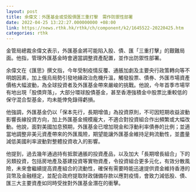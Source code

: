 ```yaml
---
layout: post
title: 余偉文：外匯基金或受股債匯三重打擊　需作防禦性部署
date: 2022-04-25 13:22:27.000000000 +08:00
link: https://news.rthk.hk/rthk/ch/component/k2/1645522-20220425.htm
categories: rthk
---
```


金管局總裁余偉文表示，外匯基金將可能陷入股、債、匯「三重打擊」的艱難局面。他指，管理外匯基金時會適當調整資產配置，並作出防禦性部署。

余偉文在《匯思》撰文指，今年受制疫情反覆、通脹加劇及主要央行政策轉向等不明朗因素，加上俄烏局勢引發地緣政治危機升溫，觸發股票、債券、外匯市場資產價格大幅波動，為全球投資者及外匯基金帶來嚴峻的挑戰。他說，今年首季市場罕有地出現「股債齊落」，大部分環球股債基金，甚至香港強積金中股票比重較低的保守混合型基金，均未能倖免錄得虧損。

他強調，外匯基金仍以「保本先行，長期增值」為投資原則，不可因短期收益波動影響長線投資方向，加上外匯基金規模龐大，不適合對投資組合作出頻繁或大幅改動。他說，面對美國加息預期，外匯基金已增加現金和浮動利率債券的比例；並適當地調整非美元資產帶來的外匯風險，期望能讓外匯基金維持足夠流動性，並盡量減低美國利率波動對整體投資收入的影響。

他提到，過去幾年通過持有抵禦通脹的投資產品，以及加大「長期增長組合」下的另類投資，包括房地產及基建投資等實物資產，令投資組合更多元化，有效分散風險，未來會繼續提高資產組合的流動性，確保有需要時能迅速提供資金維持香港的貨幣及金融穩定，並配合政府提取財政儲備存款以應對疫情，會致力減低股、債、匯三大主要資產如同時受挫對外匯基金潛在的衝擊。
